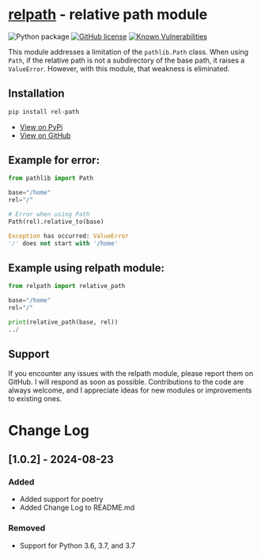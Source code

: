 # [relpath](https://github.com/jifox/relpath.git) - relative path module

![Python package](https://github.com/jifox/relpath/actions/workflows/tests.yml/badge.svg)  [![GitHub license](https://img.shields.io/github/license/Naereen/StrapDown.js.svg)](https://github.com/Naereen/StrapDown.js/blob/master/LICENSE)  [![Known Vulnerabilities](https://snyk.io/test/github/jifox/relpath/badge.svg)](https://snyk.io/test/github/jifox/relpath)

This module addresses a limitation of the `pathlib.Path` class. When using `Path`, if the relative path is not a subdirectory of the base path, it raises a `ValueError`. However, with this module, that weakness is eliminated.

## Installation

```bash
pip install rel-path
```

- [View on PyPi](https://pypi.org/project/rel-path/)
- [View on GitHub](https://github.com/jifox/relpath)

## Example for error:

```python
from pathlib import Path

base="/home"
rel="/"

# Error when using Path
Path(rel).relative_to(base)

Exception has occurred: ValueError
'/' does not start with '/home'
```

## Example using relpath module:

```python
from relpath import relative_path

base="/home"
rel="/"

print(relative_path(base, rel))
../
```

## Support

If you encounter any issues with the relpath module, please report them on GitHub. I will respond as soon as possible. Contributions to the code are always welcome, and I appreciate ideas for new modules or improvements to existing ones.


# Change Log

## [1.0.2] - 2024-08-23

### Added

- Added support for poetry
- Added Change Log to README.md

### Removed

- Support for Python 3.6, 3.7, and 3.7
